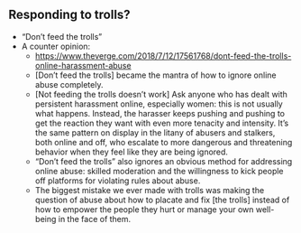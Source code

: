 
## Responding to trolls?
- “Don’t feed the trolls”
- A counter opinion:
  - https://www.theverge.com/2018/7/12/17561768/dont-feed-the-trolls-online-harassment-abuse
  - [Don’t feed the trolls] became the mantra of how to ignore online abuse completely.
  - [Not feeding the trolls doesn’t work] Ask anyone who has dealt with persistent harassment online, especially women: this is not usually what happens. Instead, the harasser keeps pushing and pushing to get the reaction they want with even more tenacity and intensity. It’s the same pattern on display in the litany of abusers and stalkers, both online and off, who escalate to more dangerous and threatening behavior when they feel like they are being ignored.
  - “Don’t feed the trolls” also ignores an obvious method for addressing online abuse: skilled moderation and the willingness to kick people off platforms for violating rules about abuse.
  - The biggest mistake we ever made with trolls was making the question of abuse about how to placate and fix [the trolls] instead of how to empower the people they hurt or manage your own well-being in the face of them.
